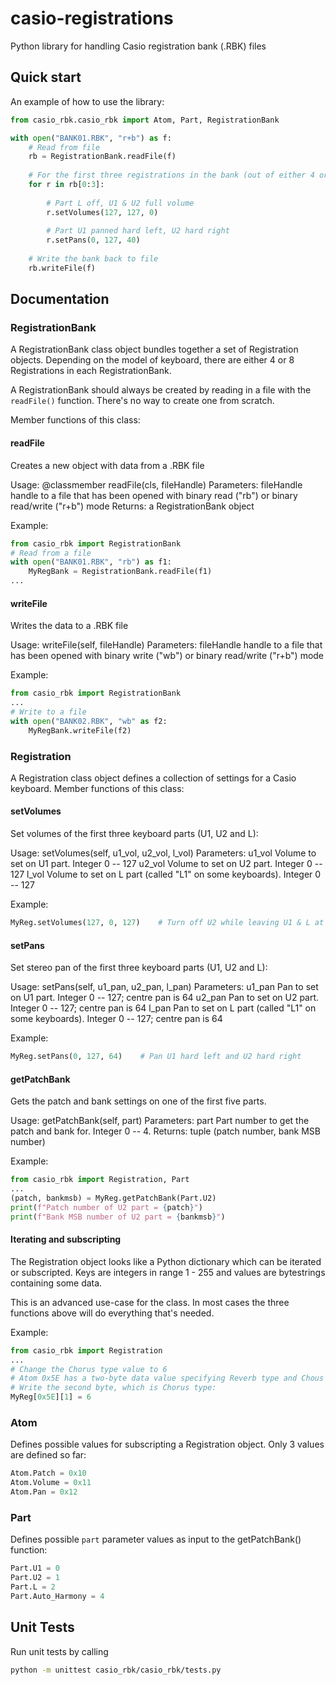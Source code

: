 # casio-registrations
Python library for handling Casio registration bank (.RBK) files

## Quick start

An example of how to use the library:

```python
from casio_rbk.casio_rbk import Atom, Part, RegistrationBank

with open("BANK01.RBK", "r+b") as f:
    # Read from file
    rb = RegistrationBank.readFile(f)
    
    # For the first three registrations in the bank (out of either 4 or 8)
    for r in rb[0:3]:
    
        # Part L off, U1 & U2 full volume
        r.setVolumes(127, 127, 0)
    
        # Part U1 panned hard left, U2 hard right
        r.setPans(0, 127, 40)
    
    # Write the bank back to file
    rb.writeFile(f)
```

## Documentation

### RegistrationBank

A RegistrationBank class object bundles together a set of Registration objects. Depending on the model of keyboard, there are either 4 or 8 Registrations in each RegistrationBank.

A RegistrationBank should always be created by reading in a file with the `readFile()` function. There's no way to create one from scratch.

Member functions of this class:

#### readFile

Creates a new object with data from a .RBK file

Usage:  @classmember
        readFile(cls, fileHandle)
Parameters:  fileHandle     handle to a file that has been opened with binary read ("rb") or binary read/write ("r+b") mode
Returns:     a RegistrationBank object


Example:
```python
from casio_rbk import RegistrationBank
# Read from a file
with open("BANK01.RBK", "rb") as f1:
    MyRegBank = RegistrationBank.readFile(f1)
...
```

#### writeFile

Writes the data to a .RBK file

Usage:  writeFile(self, fileHandle)
Parameters:  fileHandle     handle to a file that has been opened with binary write ("wb") or binary read/write ("r+b") mode

Example:
```python
from casio_rbk import RegistrationBank
...
# Write to a file
with open("BANK02.RBK", "wb" as f2:
    MyRegBank.writeFile(f2)
```

### Registration

A Registration class object defines a collection of settings for a Casio keyboard. Member functions of this class:

#### setVolumes

Set volumes of the first three keyboard parts (U1, U2 and L):

Usage:  setVolumes(self, u1_vol, u2_vol, l_vol)
Parameters:  u1_vol    Volume to set on U1 part. Integer 0 -- 127
             u2_vol    Volume to set on U2 part. Integer 0 -- 127
             l_vol     Volume to set on L part (called "L1" on some keyboards). Integer 0 -- 127

Example:
```python
MyReg.setVolumes(127, 0, 127)    # Turn off U2 while leaving U1 & L at full volume
```

#### setPans

Set stereo pan of the first three keyboard parts (U1, U2 and L):

Usage:  setPans(self, u1_pan, u2_pan, l_pan)
Parameters:  u1_pan    Pan to set on U1 part. Integer 0 -- 127; centre pan is 64
             u2_pan    Pan to set on U2 part. Integer 0 -- 127; centre pan is 64
             l_pan     Pan to set on L part (called "L1" on some keyboards). Integer 0 -- 127; centre pan is 64

Example:
```python
MyReg.setPans(0, 127, 64)    # Pan U1 hard left and U2 hard right
```

#### getPatchBank

Gets the patch and bank settings on one of the first five parts.

Usage:   getPatchBank(self, part)
Parameters:   part   Part number to get the patch and bank for. Integer 0 -- 4.
Returns:      tuple (patch number, bank MSB number)

Example:
```python
from casio_rbk import Registration, Part
...
(patch, bankmsb) = MyReg.getPatchBank(Part.U2)
print(f"Patch number of U2 part = {patch}")
print(f"Bank MSB number of U2 part = {bankmsb}")
```

#### Iterating and subscripting

The Registration object looks like a Python dictionary which can be iterated or subscripted. Keys are integers in range 1 - 255 and values are bytestrings containing some data.

This is an advanced use-case for the class. In most cases the three functions above will do everything that's needed.

Example:
```python
from casio_rbk import Registration
...
# Change the Chorus type value to 6
# Atom 0x5E has a two-byte data value specifying Reverb type and Chous type
# Write the second byte, which is Chorus type:
MyReg[0x5E][1] = 6
```

### Atom

Defines possible values for subscripting a Registration object. Only 3 values are defined so far:

```python
Atom.Patch = 0x10
Atom.Volume = 0x11
Atom.Pan = 0x12
```

### Part

Defines possible `part` parameter values as input to the getPatchBank() function:

```python
Part.U1 = 0
Part.U2 = 1
Part.L = 2
Part.Auto_Harmony = 4
```

## Unit Tests

Run unit tests by calling

```bash
python -m unittest casio_rbk/casio_rbk/tests.py
```
